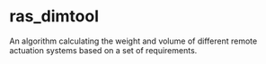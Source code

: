 # ras_dimtool
An algorithm calculating the weight and volume of different remote actuation systems based on a set of requirements.
